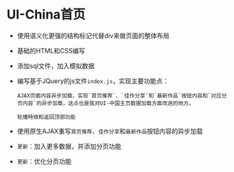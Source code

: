 # UI-China首页

- 使用语义化更强的结构标记代替div来做页面的整体布局

- 基础的HTML和CSS编写

- 添加sql文件，加入模拟数据

- 编写基于JQuery的js文件`index.js`，实现主要功能点：
    
      AJAX页面内容异步加载，实现`首页推荐`、`佳作分享`和`最新作品`按钮内容和`对应分页内容`的异步加载，这点也是我对UI-中国主页数据加载方面改进的地方。
    
      轮播特效和返回顶部功能
    
- 使用原生AJAX重写`首页推荐`、`佳作分享`和`最新作品`按钮内容的异步加载

- `更新`：加入更多数据，并添加分页功能

- `更新`：优化分页功能
